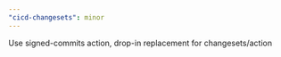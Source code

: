 ```yaml
---
"cicd-changesets": minor
---
```


Use signed-commits action, drop-in replacement for changesets/action
